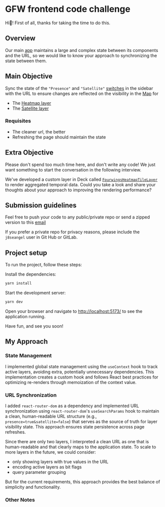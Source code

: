 # GFW frontend code challenge

Hi👋! First of all, thanks for taking the time to do this.

## Overview

Our main [app](https://globalfishingwatch.org/map) maintains a large and complex state between its components and the URL, so we would like to know your approach to synchronizing the state between them.

## Main Objective

Sync the state of the `"Presence"` and `"Satellite"` [switches](src/components/Sidebar.tsx) in the sidebar with the URL to ensure changes are reflected on the visibility in the [Map](src/components/Main.tsx) for

- The [Heatmap layer](src/layers/FourwingsHeatmapTileLayer.ts)
- The [Satellite layer](src/layers/SatelliteLayer.ts)

### Requisites

- The cleaner url, the better
- Refreshing the page should maintain the state

## Extra Objective

Please don't spend too much time here, and don't write any code!
We just want something to start the conversation in the following interview.

We've developed a custom layer in Deck called [`FourwingsHeatmapTileLayer`](src/layers/FourwingsHeatmapTileLayer.ts) to render aggregated temporal data.
Could you take a look and share your thoughts about your approach to improving the rendering performance?

## Submission guidelines

Feel free to push your code to any public/private repo or send a zipped version to this [email](joseangel@globalfishingwatch.org)

If you prefer a private repo for privacy reasons, please include the `j8seangel` user in Git Hub or GitLab.

## Project setup

To run the project, follow these steps:

Install the dependencies:

```bash
yarn install
```

Start the development server:

```bash
yarn dev
```

Open your browser and navigate to <http://localhost:5173/> to see the application running.

Have fun, and see you soon!

## My Approach

### State Management

I implemented global state management using the `useContext` hook to track active layers, avoiding extra, potentially unnecessary dependencies. This implementation creates a custom hook and follows React best practices for optimizing re-renders through memoization of the context value.

### URL Synchronization

I added `react-router-dom` as a dependency and implemented URL synchronization using `react-router-dom`'s `useSearchParams` hook to maintain a clean, human-readable URL structure (e.g., `presence=true&satellite=false`) that serves as the source of truth for layer visibility state. This approach ensures state persistence across page refreshes.

Since there are only two layers, I interpreted a clean URL as one that is human-readable and that clearly maps to the application state. To scale to more layers in the future, we could consider:

- only showing layers with true values in the URL
- encoding active layers as bit flags
- query parameter grouping

But for the current requirements, this approach provides the best balance of simplicity and functionality.

### Other Notes
